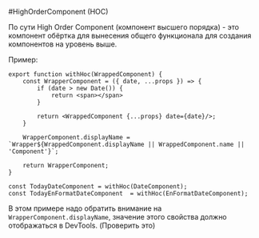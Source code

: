 #HighOrderComponent (HOC)

По сути High Order Component (компонент высшего порядка) - это компонент обёртка для вынесения общего функционала для создания компонентов на уровень выше.

Пример:
```
export function withHoc(WrappedComponent) {
    const WrapperComponent = ({ date, ...props }) => {
        if (date > new Date()) {
            return <span></span>
        }

        return <WrappedComponent {...props} date={date}/>;
    }

    WrapperComponent.displayName = `Wrapper${WrappedComponent.displayName || WrappedComponent.name || 'Component'}`;

    return WrapperComponent;
}

const TodayDateComponent = withHoc(DateComponent);
const TodayEnFormatDateComponent  = withHoc(EnFormatDateComponent);
```

В этом примере надо обратить внимание на `WrapperComponent.displayName`, значение этого свойства должно отображаться в DevTools. (Проверить это)